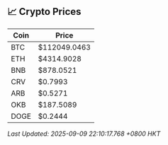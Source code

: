 ## 📈 Crypto Prices

| Coin | Price |
| ---- | ----- |
| BTC | $112049.0463 |
| ETH | $4314.9028 |
| BNB | $878.0521 |
| CRV | $0.7993 |
| ARB | $0.5271 |
| OKB | $187.5089 |
| DOGE | $0.2444 |

_Last Updated: 2025-09-09 22:10:17.768 +0800 HKT_